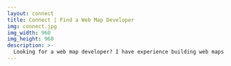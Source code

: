 ```yaml
---
layout: connect
title: Connect | Find a Web Map Developer
img: connect.jpg
img_width: 960
img_height: 960
description: >- 
  Looking for a web map developer? I have experience building web maps in both React and Vanilla JS with Leaflet, Mapbox, MapLibre and OpenLayers, print maps with ArcMap/Pro and QGIS, setting up data pipelines and backends with PostgreSQL/PostGIS, and deploying production applications with Docker.
---
```

